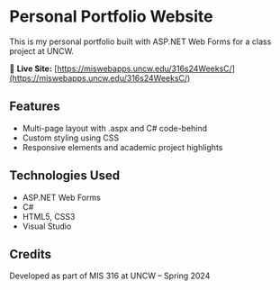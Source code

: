 # Personal Portfolio Website

This is my personal portfolio built with ASP.NET Web Forms for a class project at UNCW.

🔗 **Live Site:** [https://miswebapps.uncw.edu/316s24WeeksC/](https://miswebapps.uncw.edu/316s24WeeksC/)

## Features
- Multi-page layout with .aspx and C# code-behind
- Custom styling using CSS
- Responsive elements and academic project highlights

## Technologies Used
- ASP.NET Web Forms
- C#
- HTML5, CSS3
- Visual Studio

## Credits
Developed as part of MIS 316 at UNCW – Spring 2024
